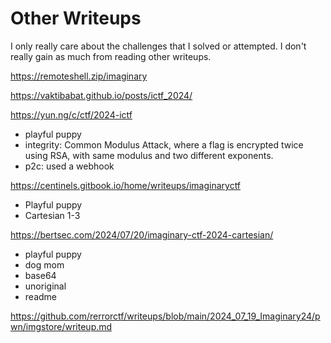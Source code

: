 # Other Writeups

I only really care about the challenges that I solved or attempted. I don't really gain as much from reading other writeups.

https://remoteshell.zip/imaginary

https://vaktibabat.github.io/posts/ictf_2024/

https://yun.ng/c/ctf/2024-ictf

- playful puppy
- integrity: Common Modulus Attack, where a flag is encrypted twice using RSA, with same modulus and two different exponents.
- p2c: used a webhook


https://centinels.gitbook.io/home/writeups/imaginaryctf

- Playful puppy
- Cartesian 1-3

https://bertsec.com/2024/07/20/imaginary-ctf-2024-cartesian/

- playful puppy
- dog mom
- base64
- unoriginal
- readme



https://github.com/rerrorctf/writeups/blob/main/2024_07_19_Imaginary24/pwn/imgstore/writeup.md